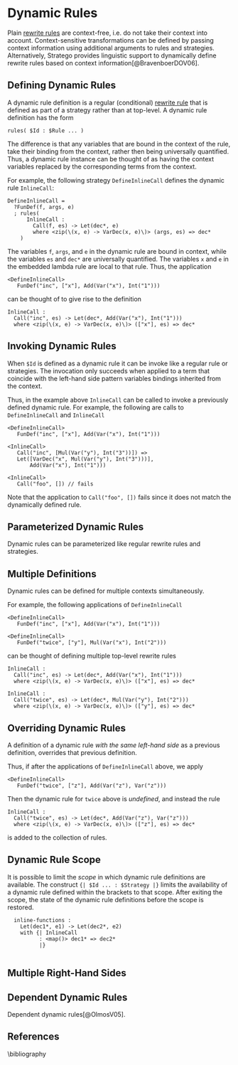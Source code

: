 # Dynamic Rules

Plain [rewrite rules](rewrite-rules.md) are context-free, i.e. do not take their context into account.
Context-sensitive transformations can be defined by passing context information using additional arguments to rules and strategies.
Alternatively, Stratego provides linguistic support to dynamically define rewrite rules based on context information[@BravenboerDOV06].


## Defining Dynamic Rules

A dynamic rule definition is a regular (conditional) [rewrite rule](rewrite-rules.md) that is defined as part of a strategy rather than at top-level.
A dynamic rule definition has the form

```stratego
rules( $Id : $Rule ... )
```

The difference is that any variables that are bound in the context of the rule, take their binding from the context, rather then being universally quantified.
Thus, a dynamic rule instance can be thought of as having the context variables replaced by the corresponding terms from the context.

For example, the following strategy `DefineInlineCall` defines the dynamic rule `InlineCall`:

```stratego
DefineInlineCall =
  ?FunDef(f, args, e)
  ; rules(
      InlineCall :
        Call(f, es) -> Let(dec*, e)
        where <zip(\(x, e) -> VarDec(x, e)\)> (args, es) => dec*
    )
```

The variables `f`, `args`, and `e` in the dynamic rule are bound in context, while the variables `es` and `dec*` are universally quantified.
The variables `x` and `e` in the embedded lambda rule are local to that rule.
Thus, the application

```stratego
<DefineInlineCall>
   FunDef("inc", ["x"], Add(Var("x"), Int("1")))
```

can be thought of to give rise to the definition

```stratego
InlineCall :
  Call("inc", es) -> Let(dec*, Add(Var("x"), Int("1")))
  where <zip(\(x, e) -> VarDec(x, e)\)> (["x"], es) => dec*
```


## Invoking Dynamic Rules

When `$Id` is defined as a dynamic rule it can be invoke like a regular rule or strategies.
The invocation only succeeds when applied to a term that coincide with the left-hand side pattern variables bindings inherited from the context.

Thus, in the example above `InlineCall` can be called to invoke a previously defined dynamic rule.
For example, the following are calls to `DefineInlineCall` and `InlineCall`

```stratego
<DefineInlineCall>
   FunDef("inc", ["x"], Add(Var("x"), Int("1")))

<InlineCall>
   Call("inc", [Mul(Var("y"), Int("3"))]) =>
   Let([VarDec("x", Mul(Var("y"), Int("3")))],
       Add(Var("x"), Int("1")))

<InlineCall>
   Call("foo", []) // fails
```

Note that the application to `Call("foo", [])` fails since it does not match the dynamically defined rule.


## Parameterized Dynamic Rules

Dynamic rules can be parameterized like regular rewrite rules and strategies.


## Multiple Definitions

Dynamic rules can be defined for multiple contexts simultaneously.

For example, the following applications of `DefineInlineCall`

```stratego
<DefineInlineCall>
   FunDef("inc", ["x"], Add(Var("x"), Int("1")))

<DefineInlineCall>
   FunDef("twice", ["y"], Mul(Var("x"), Int("2")))
```

can be thought of defining multiple top-level rewrite rules

```stratego
InlineCall :
  Call("inc", es) -> Let(dec*, Add(Var("x"), Int("1")))
  where <zip(\(x, e) -> VarDec(x, e)\)> (["x"], es) => dec*

InlineCall :
  Call("twice", es) -> Let(dec*, Mul(Var("y"), Int("2")))
  where <zip(\(x, e) -> VarDec(x, e)\)> (["y"], es) => dec*
```


## Overriding Dynamic Rules

A definition of a dynamic rule _with the same left-hand side_ as a previous definition, overrides that previous definition.

Thus, if after the applications of `DefineInlineCall` above, we apply

```stratego
<DefineInlineCall>
   FunDef("twice", ["z"], Add(Var("z"), Var("z")))
```

Then the dynamic rule for `twice` above is _undefined_, and instead the rule

```stratego
InlineCall :
  Call("twice", es) -> Let(dec*, Add(Var("z"), Var("z")))
  where <zip(\(x, e) -> VarDec(x, e)\)> (["z"], es) => dec*
```

is added to the collection of rules.


## Dynamic Rule Scope

It is possible to limit the _scope_ in which dynamic rule definitions are available.
The construct `{| $Id ... : $Strategy |}` limits the availability of a dynamic rule defined within the brackets to that scope.
After exiting the scope, the state of the dynamic rule definitions before the scope is restored.

```stratego
  inline-functions :
    Let(dec1*, e1) -> Let(dec2*, e2)
    with {| InlineCall
          : <map()> dec1* => dec2*
          |}
    

```


## Multiple Right-Hand Sides


## Dependent Dynamic Rules

Dependent dynamic rules[@OlmosV05].

## References

\bibliography
